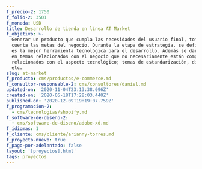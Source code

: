 ```yaml
---
f_precio-2: 1750
f_folio-2: 3501
f_moneda: USD
title: Desarrollo de tienda en línea AT Market
f_objetivo: >-
  Generar un producto que cumpla las necesidades del usuario final, tomando en
  cuenta las metas del negocio. Durante la etapa de estrategia, se definirá cuál
  es la mejor herramienta tecnológica para el desarrollo. Además se dará insight
  en temas relacionados con el negocio que no necesariamente están completamente
  relacionados con el aspecto tecnológico; temas de estandarización, diseño,
  etc.
slug: at-market
f_producto: cms/productos/e-commerce.md
f_consultor-responsable-2: cms/consultores/daniel.md
updated-on: '2020-11-04T23:13:38.096Z'
created-on: '2020-05-18T17:28:03.440Z'
published-on: '2020-12-09T19:19:07.759Z'
f_programacion-2:
  - cms/tecnologias/shopify.md
f_software-de-diseno-2:
  - cms/software-de-diseno/adobe-xd.md
f_idiomas: 1
f_cliente: cms/cliente/arianny-torres.md
f_proyecto-nuevo: true
f_pago-por-adelantado: false
layout: '[proyectos].html'
tags: proyectos
---
```



